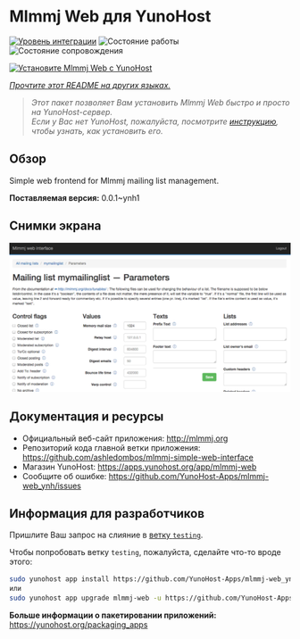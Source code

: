 <!--
Важно: этот README был автоматически сгенерирован <https://github.com/YunoHost/apps/tree/master/tools/readme_generator>
Он НЕ ДОЛЖЕН редактироваться вручную.
-->

# Mlmmj Web для YunoHost

[![Уровень интеграции](https://dash.yunohost.org/integration/mlmmj-web.svg)](https://ci-apps.yunohost.org/ci/apps/mlmmj-web/) ![Состояние работы](https://ci-apps.yunohost.org/ci/badges/mlmmj-web.status.svg) ![Состояние сопровождения](https://ci-apps.yunohost.org/ci/badges/mlmmj-web.maintain.svg)

[![Установите Mlmmj Web с YunoHost](https://install-app.yunohost.org/install-with-yunohost.svg)](https://install-app.yunohost.org/?app=mlmmj-web)

*[Прочтите этот README на других языках.](./ALL_README.md)*

> *Этот пакет позволяет Вам установить Mlmmj Web быстро и просто на YunoHost-сервер.*  
> *Если у Вас нет YunoHost, пожалуйста, посмотрите [инструкцию](https://yunohost.org/install), чтобы узнать, как установить его.*

## Обзор

Simple web frontend for Mlmmj mailing list management.


**Поставляемая версия:** 0.0.1~ynh1

## Снимки экрана

![Снимок экрана Mlmmj Web](./doc/screenshots/screenshot.png)

## Документация и ресурсы

- Официальный веб-сайт приложения: <http://mlmmj.org>
- Репозиторий кода главной ветки приложения: <https://github.com/ashledombos/mlmmj-simple-web-interface>
- Магазин YunoHost: <https://apps.yunohost.org/app/mlmmj-web>
- Сообщите об ошибке: <https://github.com/YunoHost-Apps/mlmmj-web_ynh/issues>

## Информация для разработчиков

Пришлите Ваш запрос на слияние в [ветку `testing`](https://github.com/YunoHost-Apps/mlmmj-web_ynh/tree/testing).

Чтобы попробовать ветку `testing`, пожалуйста, сделайте что-то вроде этого:

```bash
sudo yunohost app install https://github.com/YunoHost-Apps/mlmmj-web_ynh/tree/testing --debug
или
sudo yunohost app upgrade mlmmj-web -u https://github.com/YunoHost-Apps/mlmmj-web_ynh/tree/testing --debug
```

**Больше информации о пакетировании приложений:** <https://yunohost.org/packaging_apps>
